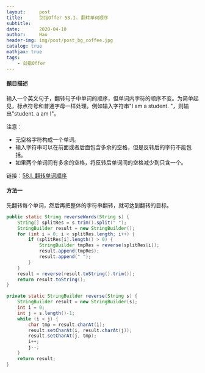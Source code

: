 ```yaml
---
layout:     post
title:      剑指Offer 58.I. 翻转单词顺序
subtitle:   
date:       2020-04-10
author:     Hao
header-img: img/post/post_bg_coffee.jpg
catalog: true
mathjax: true
tags:
    - 剑指Offer
---
```


#### 题目描述

输入一个英文句子，翻转句子中单词的顺序，但单词内字符的顺序不变。为简单起见，标点符号和普通字母一样处理。例如输入字符串"I am a student. "，则输出"student. a am I"。

注意：

+ 无空格字符构成一个单词。
+ 输入字符串可以在前面或者后面包含多余的空格，但是反转后的字符不能包括。
+ 如果两个单词间有多余的空格，将反转后单词间的空格减少到只含一个。

链接：[58.I. 翻转单词顺序](https://leetcode-cn.com/problems/fan-zhuan-dan-ci-shun-xu-lcof)

#### 方法一

先翻转每个单词，然后再把整体的字符串翻转，就可达到翻转的目标。

```java
public static String reverseWords(String s) {
    String[] splitRes = s.trim().split(" ");
    StringBuilder result = new StringBuilder();
    for (int i = 0; i < splitRes.length; i++) {
        if (splitRes[i].length() > 0) {
            StringBuilder tmpRes = reverse(splitRes[i]);
            result.append(tmpRes);
            result.append(" ");
        }
    }
    result = reverse(result.toString().trim());
    return result.toString();
}

private static StringBuilder reverse(String s) {
    StringBuilder result = new StringBuilder(s);
    int i = 0;
    int j = s.length()-1;
    while (i < j) {
        char tmp = result.charAt(i);
        result.setCharAt(i, result.charAt(j));
        result.setCharAt(j, tmp);
        i++;
        j--;
    }
    return result;
}
```

